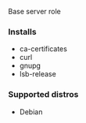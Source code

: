 Base server role

### Installs
- ca-certificates
- curl
- gnupg
- lsb-release

### Supported distros
- Debian